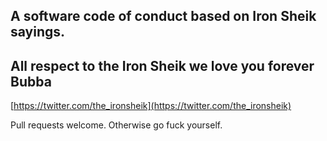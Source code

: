 ## A software code of conduct based on Iron Sheik sayings.

## All respect to the Iron Sheik we love you forever Bubba

[https://twitter.com/the_ironsheik](https://twitter.com/the_ironsheik)

Pull requests welcome. Otherwise go fuck yourself.
